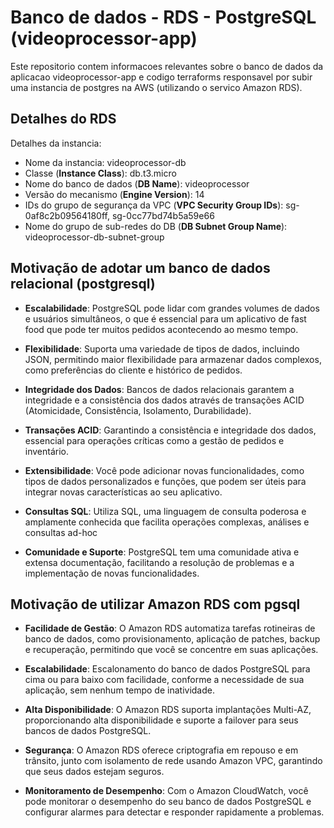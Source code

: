 # Banco de dados - RDS - PostgreSQL (videoprocessor-app)

Este repositorio contem informacoes relevantes sobre o banco de dados da aplicacao videoprocessor-app e codigo terraforms responsavel por subir uma instancia de postgres na AWS (utilizando o servico Amazon RDS).

## Detalhes do RDS

Detalhes da instancia:
- Nome da instancia: videoprocessor-db
- Classe (**Instance Class**): db.t3.micro
- Nome do banco de dados (**DB Name**): videoprocessor
- Versão do mecanismo (**Engine Version**): 14
- IDs do grupo de segurança da VPC (**VPC Security Group IDs**):     sg-0af8c2b09564180ff, sg-0cc77bd74b5a59e66
- Nome do grupo de sub-redes do DB (**DB Subnet Group Name**): videoprocessor-db-subnet-group

## Motivação de adotar um banco de dados relacional (postgresql)

- **Escalabilidade**: PostgreSQL pode lidar com grandes volumes de dados e usuários simultâneos, o que é essencial para um aplicativo de fast food que pode ter muitos pedidos acontecendo ao mesmo tempo.

- **Flexibilidade**: Suporta uma variedade de tipos de dados, incluindo JSON, permitindo maior flexibilidade para armazenar dados complexos, como preferências do cliente e histórico de pedidos.

- **Integridade dos Dados**: Bancos de dados relacionais garantem a integridade e a consistência dos dados através de transações ACID (Atomicidade, Consistência, Isolamento, Durabilidade).

- **Transações ACID**: Garantindo a consistência e integridade dos dados, essencial para operações críticas como a gestão de pedidos e inventário.

- **Extensibilidade**: Você pode adicionar novas funcionalidades, como tipos de dados personalizados e funções, que podem ser úteis para integrar novas características ao seu aplicativo.

- **Consultas SQL**: Utiliza SQL, uma linguagem de consulta poderosa e amplamente conhecida que facilita operações complexas, análises e consultas ad-hoc

- **Comunidade e Suporte**: PostgreSQL tem uma comunidade ativa e extensa documentação, facilitando a resolução de problemas e a implementação de novas funcionalidades.

## Motivação de utilizar Amazon RDS com pgsql

- **Facilidade de Gestão**: O Amazon RDS automatiza tarefas rotineiras de banco de dados, como provisionamento, aplicação de patches, backup e recuperação, permitindo que você se concentre em suas aplicações.

- **Escalabilidade**: Escalonamento do banco de dados PostgreSQL para cima ou para baixo com facilidade, conforme a necessidade de sua aplicação, sem nenhum tempo de inatividade.

- **Alta Disponibilidade**: O Amazon RDS suporta implantações Multi-AZ, proporcionando alta disponibilidade e suporte a failover para seus bancos de dados PostgreSQL.

- **Segurança**: O Amazon RDS oferece criptografia em repouso e em trânsito, junto com isolamento de rede usando Amazon VPC, garantindo que seus dados estejam seguros.

- **Monitoramento de Desempenho**: Com o Amazon CloudWatch, você pode monitorar o desempenho do seu banco de dados PostgreSQL e configurar alarmes para detectar e responder rapidamente a problemas.

